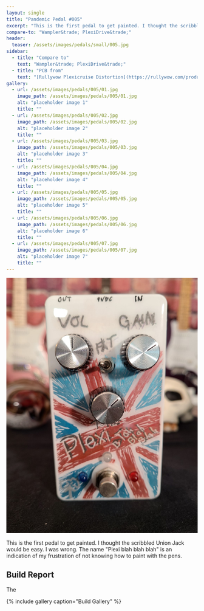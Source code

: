 ```yaml
---
layout: single
title: "Pandemic Pedal #005"
excerpt: "This is the first pedal to get painted. I thought the scribbled Union Jack would be easy. I was wrong. The name \"Plexi blah blah blah\" is an indication of my frustration of not knowing how to paint with the pens."
compare-to: "Wampler&trade; PlexiDrive&trade;"
header:
  teaser: /assets/images/pedals/small/005.jpg
sidebar:
  - title: "Compare to"
    text: "Wampler&trade; PlexiDrive&trade;"
  - title: "PCB from"
    text: "[Rullywow Plexicruise Distortion](https://rullywow.com/product/plexicruise-distortion-plexidrive-clone-pcb/)"
gallery:
  - url: /assets/images/pedals/005/01.jpg
    image_path: /assets/images/pedals/005/01.jpg
    alt: "placeholder image 1"
    title: ""
  - url: /assets/images/pedals/005/02.jpg
    image_path: /assets/images/pedals/005/02.jpg
    alt: "placeholder image 2"
    title: ""
  - url: /assets/images/pedals/005/03.jpg
    image_path: /assets/images/pedals/005/03.jpg
    alt: "placeholder image 3"
    title: ""
  - url: /assets/images/pedals/005/04.jpg
    image_path: /assets/images/pedals/005/04.jpg
    alt: "placeholder image 4"
    title: ""
  - url: /assets/images/pedals/005/05.jpg
    image_path: /assets/images/pedals/005/05.jpg
    alt: "placeholder image 5"
    title: ""
  - url: /assets/images/pedals/005/06.jpg
    image_path: /assets/images/pedals/005/06.jpg
    alt: "placeholder image 6"
    title: ""
  - url: /assets/images/pedals/005/07.jpg
    image_path: /assets/images/pedals/005/07.jpg
    alt: "placeholder image 7"
    title: ""
---
```


![header](/assets/images/pedals/005.jpg)

This is the first pedal to get painted. I thought the scribbled Union Jack would be easy. I was wrong. The name \"Plexi blah blah blah\" is an indication of my frustration of not knowing how to paint with the pens.

## Build Report ##

The 

{% include gallery caption="Build Gallery" %}